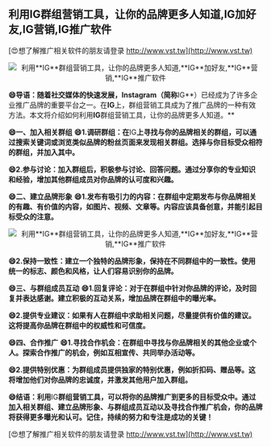 ## **利用**IG**群组营销工具，让你的品牌更多人知道,**IG**加好友,**IG**营销,**IG**推广软件**

[😍想了解推广相关软件的朋友请登录 http://www.vst.tw](http://www.vst.tw)

 <center><img src="https://vst.tw/MP4/tuiguang/png/1.png" alt="利用**IG**群组营销工具，让你的品牌更多人知道,**IG**加好友,**IG**营销,**IG**推广软件"></center>

**😄导语：随着社交媒体的快速发展，Instagram（简称**IG**）已经成为了许多企业推广品牌的重要平台之一。在**IG**上，群组营销工具成为了推广品牌的一种有效方法。本文将介绍如何利用**IG**群组营销工具，让你的品牌更多人知道。**

**😄一、加入相关群组**
**😄1.调研群组：在**IG**上寻找与你的品牌相关的群组，可以通过搜索关键词或浏览类似品牌的粉丝页面来发现相关群组。选择与你目标受众相符的群组，并加入其中。**

**😄2.参与讨论：加入群组后，积极参与讨论、回答问题。通过分享你的专业知识和经验，增加其他群组成员对你品牌的认可度和兴趣。**

**😄二、建立品牌形象**
**😄1.发布有吸引力的内容：在群组中定期发布与你品牌相关的有趣、有价值的内容，如图片、视频、文章等。内容应该具备创意，并能引起目标受众的注意。**

 <center><img src="https://vst.tw/MP4/tuiguang/png/1.png" alt="利用**IG**群组营销工具，让你的品牌更多人知道,**IG**加好友,**IG**营销,**IG**推广软件"></center>

**😄2.保持一致性：建立一个独特的品牌形象，保持在不同群组中的一致性。使用统一的标志、颜色和风格，让人们容易识别你的品牌。**

**😄三、与群组成员互动**
**😄1.回复评论：对于在群组中针对你品牌的评论，及时回复并表达感谢。建立积极的互动关系，增加品牌在群组中的曝光率。**

**😄2.提供专业建议：如果有人在群组中求助相关问题，尽量提供有价值的建议。这将提高你品牌在群组中的权威性和可信度。**

**😄四、合作推广**
**😄1.寻找合作机会：在群组中寻找与你品牌相关的其他企业或个人。探索合作推广的机会，例如互相宣传、共同举办活动等。**

**😄2.提供特别优惠：为群组成员提供独家的特别优惠，例如折扣码、赠品等。这将增加他们对你品牌的忠诚度，并激发其他用户加入群组。**

**😄结语：利用**IG**群组营销工具，可以将你的品牌推广到更多的目标受众中。通过加入相关群组、建立品牌形象、与群组成员互动以及寻找合作推广机会，你的品牌将获得更多曝光和认可。记住，持续的努力和专注是成功的关键！**

[😍想了解推广相关软件的朋友请登录 http://www.vst.tw](http://www.vst.tw)



